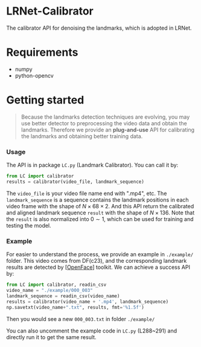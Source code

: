 # LRNet-Calibrator

The calibrator API for denoising the landmarks, which is adopted in LRNet.

# Requirements

- numpy
- python-opencv



# Getting started

> Because the landmarks detection techniques are evolving, you may use better detector to preprocessing the video data and obtain the landmarks. Therefore we provide an **plug-and-use** API for calibrating the landmarks and obtaining better training data.

### Usage

The API is in package `LC.py` (Landmark Calibrator). You can call it by:

```python
from LC import calibrator
results = calibrator(video_file, landmark_sequence)
```

The `video_file` is your video file name end with ".mp4", etc. The `landmark_sequence` is a sequence contains the landmark positions in each video frame with the shape of  $N \times 68 \times 2$. And this API return the calibrated and aligned landmark sequence `result` with the shape of $N \times 136$. Note that the `result` is also normalized into $0\sim 1$, which can be used for training and testing the model.



### Example

For easier to understand the process, we provide an example in `./example/` folder. This video comes from DF(c23), and the corresponding landmark results are detected by [[OpenFace](https://github.com/TadasBaltrusaitis/OpenFace)] toolkit. We can achieve a success API by:

```python
from LC import calibrator, readin_csv
video_name = "./example/000_003"
landmark_sequence = readin_csv(video_name)
results = calibrator(video_name + '.mp4', landmark_sequence)
np.savetxt(video_name+".txt", results, fmt='%1.5f')
```

Then you would see a new `000_003.txt` in folder `./example/`

You can also uncomment the example code in `LC.py` (L288~291) and directly run it to get the same result.